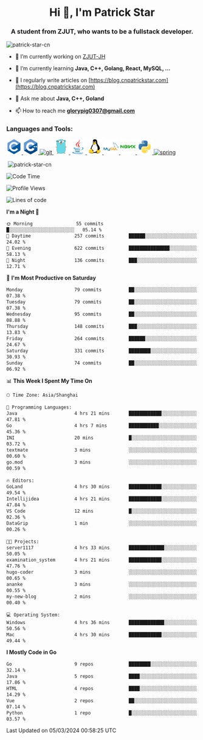 <h1 align="center">Hi 👋, I'm Patrick Star</h1>
<h3 align="center">A student from ZJUT, who wants to be a fullstack developer.</h3>

<p align="left"> <img src="https://komarev.com/ghpvc/?username=patrick-star-cn&label=Profile%20views&color=0e75b6&style=flat" alt="patrick-star-cn" /> </p>

- 🔭 I’m currently working on [ZJUT-JH](https://github.com/zjutjh)

- 🌱 I’m currently learning **Java, C++, Golang, React, MySQL, ...**

- 📝 I regularly write articles on [https://blog.cnpatrickstar.com](https://blog.cnpatrickstar.com)

- 💬 Ask me about **Java, C++, Goland**

- 📫 How to reach me **glorypig0307@gmail.com**


<h3 align="left">Languages and Tools:</h3>
<p align="left"> 
  <a href="https://www.cprogramming.com/" target="_blank" rel="noreferrer"> 
    <img src="https://raw.githubusercontent.com/devicons/devicon/master/icons/c/c-original.svg" alt="c" width="40" height="40"/> 
  </a> 
  <a href="https://www.w3schools.com/cpp/" target="_blank" rel="noreferrer"> 
    <img src="https://raw.githubusercontent.com/devicons/devicon/master/icons/cplusplus/cplusplus-original.svg" alt="cplusplus" width="40" height="40"/> 
  </a> 
  <a href="https://git-scm.com/" target="_blank" rel="noreferrer"> 
    <img src="https://www.vectorlogo.zone/logos/git-scm/git-scm-icon.svg" alt="git" width="40" height="40"/> 
  </a> 
  <a href="https://golang.org" target="_blank" rel="noreferrer"> 
    <img src="https://raw.githubusercontent.com/devicons/devicon/master/icons/go/go-original.svg" alt="go" width="40" height="40"/> 
  </a> 
  <a href="https://www.java.com" target="_blank" rel="noreferrer"> 
    <img src="https://raw.githubusercontent.com/devicons/devicon/master/icons/java/java-original.svg" alt="java" width="40" height="40"/> 
  </a> 
  <a href="https://www.linux.org/" target="_blank" rel="noreferrer"> 
    <img src="https://raw.githubusercontent.com/devicons/devicon/master/icons/linux/linux-original.svg" alt="linux" width="40" height="40"/> 
  </a> 
  <a href="https://www.mysql.com/" target="_blank" rel="noreferrer"> 
    <img src="https://raw.githubusercontent.com/devicons/devicon/master/icons/mysql/mysql-original-wordmark.svg" alt="mysql" width="40" height="40"/> 
  </a> 
  <a href="https://www.nginx.com" target="_blank" rel="noreferrer"> 
    <img src="https://raw.githubusercontent.com/devicons/devicon/master/icons/nginx/nginx-original.svg" alt="nginx" width="40" height="40"/> 
  </a> 
  <a href="https://www.python.org" target="_blank" rel="noreferrer"> 
    <img src="https://raw.githubusercontent.com/devicons/devicon/master/icons/python/python-original.svg" alt="python" width="40" height="40"/> 
  </a> 
  <a href="https://spring.io/" target="_blank" rel="noreferrer"> 
    <img src="https://www.vectorlogo.zone/logos/springio/springio-icon.svg" alt="spring" width="40" height="40"/> 
  </a>
</p>

<p>&nbsp;<img align="center" src="https://github-readme-stats.vercel.app/api?username=patrick-star-cn&show_icons=true&locale=en" alt="patrick-star-cn" /></p>

<!--START_SECTION:waka-->
![Code Time](http://img.shields.io/badge/Code%20Time-563%20hrs%2051%20mins-blue)

![Profile Views](http://img.shields.io/badge/Profile%20Views-8-blue)

![Lines of code](https://img.shields.io/badge/From%20Hello%20World%20I%27ve%20Written-5.2%20million%20lines%20of%20code-blue)

**I'm a Night 🦉** 

```text
🌞 Morning                55 commits          █░░░░░░░░░░░░░░░░░░░░░░░░   05.14 % 
🌆 Daytime                257 commits         ██████░░░░░░░░░░░░░░░░░░░   24.02 % 
🌃 Evening                622 commits         ███████████████░░░░░░░░░░   58.13 % 
🌙 Night                  136 commits         ███░░░░░░░░░░░░░░░░░░░░░░   12.71 % 
```
📅 **I'm Most Productive on Saturday** 

```text
Monday                   79 commits          ██░░░░░░░░░░░░░░░░░░░░░░░   07.38 % 
Tuesday                  79 commits          ██░░░░░░░░░░░░░░░░░░░░░░░   07.38 % 
Wednesday                95 commits          ██░░░░░░░░░░░░░░░░░░░░░░░   08.88 % 
Thursday                 148 commits         ███░░░░░░░░░░░░░░░░░░░░░░   13.83 % 
Friday                   264 commits         ██████░░░░░░░░░░░░░░░░░░░   24.67 % 
Saturday                 331 commits         ████████░░░░░░░░░░░░░░░░░   30.93 % 
Sunday                   74 commits          ██░░░░░░░░░░░░░░░░░░░░░░░   06.92 % 
```


📊 **This Week I Spent My Time On** 

```text
🕑︎ Time Zone: Asia/Shanghai

💬 Programming Languages: 
Java                     4 hrs 21 mins       ████████████░░░░░░░░░░░░░   47.81 % 
Go                       4 hrs 7 mins        ███████████░░░░░░░░░░░░░░   45.36 % 
INI                      20 mins             █░░░░░░░░░░░░░░░░░░░░░░░░   03.72 % 
textmate                 3 mins              ░░░░░░░░░░░░░░░░░░░░░░░░░   00.60 % 
go.mod                   3 mins              ░░░░░░░░░░░░░░░░░░░░░░░░░   00.59 % 

🔥 Editors: 
GoLand                   4 hrs 30 mins       ████████████░░░░░░░░░░░░░   49.54 % 
Intellijidea             4 hrs 21 mins       ████████████░░░░░░░░░░░░░   47.84 % 
VS Code                  12 mins             █░░░░░░░░░░░░░░░░░░░░░░░░   02.36 % 
DataGrip                 1 min               ░░░░░░░░░░░░░░░░░░░░░░░░░   00.26 % 

🐱‍💻 Projects: 
server1117               4 hrs 33 mins       █████████████░░░░░░░░░░░░   50.05 % 
examination_system       4 hrs 21 mins       ████████████░░░░░░░░░░░░░   47.76 % 
hugo-coder               3 mins              ░░░░░░░░░░░░░░░░░░░░░░░░░   00.65 % 
ananke                   3 mins              ░░░░░░░░░░░░░░░░░░░░░░░░░   00.55 % 
my-new-blog              2 mins              ░░░░░░░░░░░░░░░░░░░░░░░░░   00.40 % 

💻 Operating System: 
Windows                  4 hrs 36 mins       █████████████░░░░░░░░░░░░   50.56 % 
Mac                      4 hrs 30 mins       ████████████░░░░░░░░░░░░░   49.44 % 
```

**I Mostly Code in Go** 

```text
Go                       9 repos             ████████░░░░░░░░░░░░░░░░░   32.14 % 
Java                     5 repos             ████░░░░░░░░░░░░░░░░░░░░░   17.86 % 
HTML                     4 repos             ████░░░░░░░░░░░░░░░░░░░░░   14.29 % 
Vue                      2 repos             ██░░░░░░░░░░░░░░░░░░░░░░░   07.14 % 
Python                   1 repo              █░░░░░░░░░░░░░░░░░░░░░░░░   03.57 % 
```




 Last Updated on 05/03/2024 00:58:25 UTC
<!--END_SECTION:waka-->